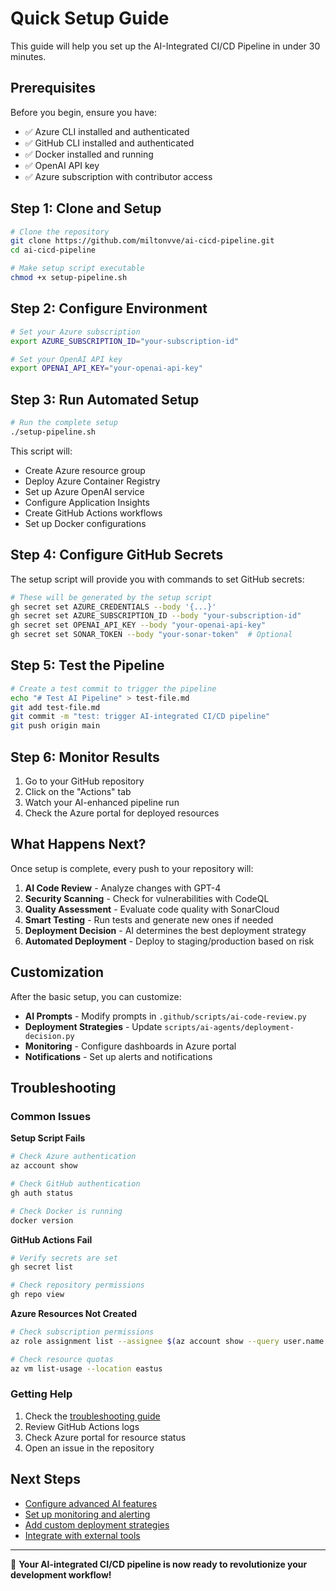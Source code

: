 # Quick Setup Guide

This guide will help you set up the AI-Integrated CI/CD Pipeline in under 30 minutes.

## Prerequisites

Before you begin, ensure you have:

- ✅ Azure CLI installed and authenticated
- ✅ GitHub CLI installed and authenticated  
- ✅ Docker installed and running
- ✅ OpenAI API key
- ✅ Azure subscription with contributor access

## Step 1: Clone and Setup

```bash
# Clone the repository
git clone https://github.com/miltonvve/ai-cicd-pipeline.git
cd ai-cicd-pipeline

# Make setup script executable
chmod +x setup-pipeline.sh
```

## Step 2: Configure Environment

```bash
# Set your Azure subscription
export AZURE_SUBSCRIPTION_ID="your-subscription-id"

# Set your OpenAI API key
export OPENAI_API_KEY="your-openai-api-key"
```

## Step 3: Run Automated Setup

```bash
# Run the complete setup
./setup-pipeline.sh
```

This script will:
- Create Azure resource group
- Deploy Azure Container Registry
- Set up Azure OpenAI service
- Configure Application Insights
- Create GitHub Actions workflows
- Set up Docker configurations

## Step 4: Configure GitHub Secrets

The setup script will provide you with commands to set GitHub secrets:

```bash
# These will be generated by the setup script
gh secret set AZURE_CREDENTIALS --body '{...}'
gh secret set AZURE_SUBSCRIPTION_ID --body "your-subscription-id"
gh secret set OPENAI_API_KEY --body "your-openai-api-key"
gh secret set SONAR_TOKEN --body "your-sonar-token"  # Optional
```

## Step 5: Test the Pipeline

```bash
# Create a test commit to trigger the pipeline
echo "# Test AI Pipeline" > test-file.md
git add test-file.md
git commit -m "test: trigger AI-integrated CI/CD pipeline"
git push origin main
```

## Step 6: Monitor Results

1. Go to your GitHub repository
2. Click on the "Actions" tab
3. Watch your AI-enhanced pipeline run
4. Check the Azure portal for deployed resources

## What Happens Next?

Once setup is complete, every push to your repository will:

1. **AI Code Review** - Analyze changes with GPT-4
2. **Security Scanning** - Check for vulnerabilities with CodeQL
3. **Quality Assessment** - Evaluate code quality with SonarCloud
4. **Smart Testing** - Run tests and generate new ones if needed
5. **Deployment Decision** - AI determines the best deployment strategy
6. **Automated Deployment** - Deploy to staging/production based on risk

## Customization

After the basic setup, you can customize:

- **AI Prompts** - Modify prompts in `.github/scripts/ai-code-review.py`
- **Deployment Strategies** - Update `scripts/ai-agents/deployment-decision.py`
- **Monitoring** - Configure dashboards in Azure portal
- **Notifications** - Set up alerts and notifications

## Troubleshooting

### Common Issues

**Setup Script Fails**
```bash
# Check Azure authentication
az account show

# Check GitHub authentication
gh auth status

# Check Docker is running
docker version
```

**GitHub Actions Fail**
```bash
# Verify secrets are set
gh secret list

# Check repository permissions
gh repo view
```

**Azure Resources Not Created**
```bash
# Check subscription permissions
az role assignment list --assignee $(az account show --query user.name -o tsv)

# Check resource quotas
az vm list-usage --location eastus
```

### Getting Help

1. Check the [troubleshooting guide](../troubleshooting.md)
2. Review GitHub Actions logs
3. Check Azure portal for resource status
4. Open an issue in the repository

## Next Steps

- [Configure advanced AI features](ai-advanced-config.md)
- [Set up monitoring and alerting](monitoring-setup.md)
- [Add custom deployment strategies](deployment-strategies.md)
- [Integrate with external tools](integrations.md)

---

🚀 **Your AI-integrated CI/CD pipeline is now ready to revolutionize your development workflow!**